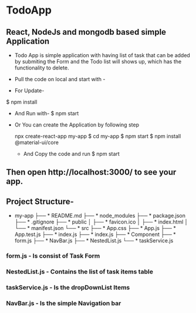 # TodoApp
 ##  React, NodeJs and mongodb based simple Application
 
 * Todo App is simple application with having list of task that can be added by submiting the Form and the Todo list will shows up, which has the functionality to delete.
 
 * Pull the code on local and start with -
 * For Update-
 
$ npm install
* And Run with-
$ npm start
 
* Or You can create the Application by following step
 
   npx create-react-app my-app
  $ cd my-app
  $ npm start
  $ npm install @material-ui/core
   
  * And Copy the code and run
 $  npm start
   
 ## Then open http://localhost:3000/ to see your app. 
   
   
##   Project Structure-
*   my-app
├── * README.md
├── * node_modules
├── * package.json
├── * .gitignore
├── * public
│   ├── * favicon.ico
│   ├── * index.html
│   └── * manifest.json
└── * src
    ├── * App.css
    ├── * App.js
    ├── * App.test.js
    ├── * index.js
    ├── * index.js
    ├── * Component
         ├── * form.js
         ├── * NavBar.js 
         ├── * NestedList.js
         └── * taskService.js
    
### form.js - Is consist of Task Form 
### NestedList.js - Contains the list of task items table
### taskService.js - Is the dropDownList Items
###  NavBar.js - Is the simple Navigation bar
   
